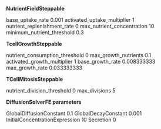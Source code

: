 **NutrientFieldSteppable**

  base_uptake_rate	0.001
	activated_uptake_multiplier 	1
	nutrient_replenishment_rate 	0
	max_nutrient_concentration 	10
	minimum_nutrient_threshold	0.3
 
**TcellGrowthSteppable**

  nutrient_consumption_threshold 	0
	max_growth_nutrients 	0.1
	activated_growth_multiplier	1
	base_growth_rate 	0.008333333
	max_growth_rate 	0.033333333

**TCellMitosisSteppable**

  nutrient_division_threshold 	0
	max_divisions 	5
 
**DiffusionSolverFE parameters**

  GlobalDiffusionConstant	0.1
	GlobalDecayConstant	0.001
	InitialConcentrationExpression	10
	Secretion	0
